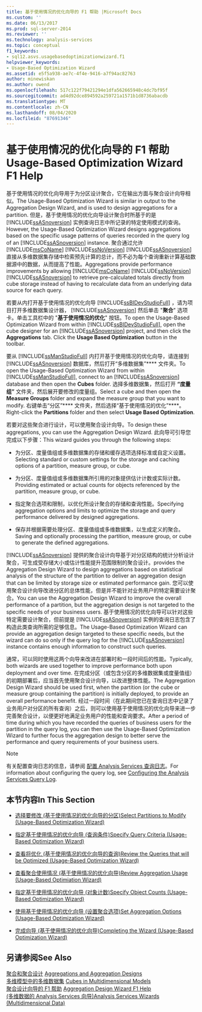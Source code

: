 ```yaml
---
title: 基于使用情况的优化向导的 F1 帮助 |Microsoft Docs
ms.custom: ''
ms.date: 06/13/2017
ms.prod: sql-server-2014
ms.reviewer: ''
ms.technology: analysis-services
ms.topic: conceptual
f1_keywords:
- sql12.asvs.usagebasedoptimizationwizard.f1
helpviewer_keywords:
- Usage-Based Optimization Wizard
ms.assetid: e5f5a938-ae7c-4f4e-9416-a7f94ac82763
author: minewiskan
ms.author: owend
ms.openlocfilehash: 517c122f79421294e1dfa562665948c4dc7bf95f
ms.sourcegitcommit: ad4d92dce894592a259721a1571b1d8736abacdb
ms.translationtype: MT
ms.contentlocale: zh-CN
ms.lasthandoff: 08/04/2020
ms.locfileid: "87691346"
---
```

# <a name="usage-based-optimization-wizard-f1-help"></a><span data-ttu-id="39d00-102">基于使用情况的优化向导的 F1 帮助</span><span class="sxs-lookup"><span data-stu-id="39d00-102">Usage-Based Optimization Wizard F1 Help</span></span>
  <span data-ttu-id="39d00-103">基于使用情况的优化向导用于为分区设计聚合，它在输出方面与聚合设计向导相似。</span><span class="sxs-lookup"><span data-stu-id="39d00-103">The Usage-Based Optimization Wizard is similar in output to the Aggregation Design Wizard, and is used to design aggregations for a partition.</span></span> <span data-ttu-id="39d00-104">但是，基于使用情况的优化向导设计聚合时所基于的是 [!INCLUDE[ssASnoversion](../includes/ssasnoversion-md.md)] 实例查询日志中所记录的特定使用模式的查询。</span><span class="sxs-lookup"><span data-stu-id="39d00-104">However, the Usage-Based Optimization Wizard designs aggregations based on the specific usage patterns of queries recorded in the query log of an [!INCLUDE[ssASnoversion](../includes/ssasnoversion-md.md)] instance.</span></span> <span data-ttu-id="39d00-105">聚合通过允许 [!INCLUDE[msCoName](../includes/msconame-md.md)] [!INCLUDE[ssNoVersion](../includes/ssnoversion-md.md)] [!INCLUDE[ssASnoversion](../includes/ssasnoversion-md.md)] 直接从多维数据集存储中检索预先计算的总计，而不必为每个查询重新计算基础数据源中的数据，从而提高了性能。</span><span class="sxs-lookup"><span data-stu-id="39d00-105">Aggregations provide performance improvements by allowing [!INCLUDE[msCoName](../includes/msconame-md.md)] [!INCLUDE[ssNoVersion](../includes/ssnoversion-md.md)] [!INCLUDE[ssASnoversion](../includes/ssasnoversion-md.md)] to retrieve pre-calculated totals directly from cube storage instead of having to recalculate data from an underlying data source for each query.</span></span>  
  
 <span data-ttu-id="39d00-106">若要从内打开基于使用情况的优化向导 [!INCLUDE[ssBIDevStudioFull](../includes/ssbidevstudiofull-md.md)] ，请为项目打开多维数据集设计器， [!INCLUDE[ssASnoversion](../includes/ssasnoversion-md.md)] 然后单击 "**聚合**" 选项卡。单击工具栏中的 "**基于使用情况的优化**" 按钮。</span><span class="sxs-lookup"><span data-stu-id="39d00-106">To open the Usage-Based Optimization Wizard from within [!INCLUDE[ssBIDevStudioFull](../includes/ssbidevstudiofull-md.md)], open the cube designer for an [!INCLUDE[ssASnoversion](../includes/ssasnoversion-md.md)] project, and then click the **Aggregations** tab. Click the **Usage Based Optimization** button in the toolbar.</span></span>  
  
 <span data-ttu-id="39d00-107">要从 [!INCLUDE[ssManStudioFull](../includes/ssmanstudiofull-md.md)] 内打开基于使用情况的优化向导，请连接到 [!INCLUDE[ssASnoversion](../includes/ssasnoversion-md.md)] 数据库，然后打开“多维数据集”\*\*\*\* 文件夹。</span><span class="sxs-lookup"><span data-stu-id="39d00-107">To open the Usage-Based Optimization Wizard from within [!INCLUDE[ssManStudioFull](../includes/ssmanstudiofull-md.md)], connect to an [!INCLUDE[ssASnoversion](../includes/ssasnoversion-md.md)] database and then open the **Cubes** folder.</span></span> <span data-ttu-id="39d00-108">选择多维数据集，然后打开 **“度量组”** 文件夹，然后展开要修改的度量组。</span><span class="sxs-lookup"><span data-stu-id="39d00-108">Select a cube and then open the **Measure Groups** folder and expand the measure group that you want to modify.</span></span> <span data-ttu-id="39d00-109">右键单击“分区”\*\*\*\* 文件夹，然后选择“基于使用情况的优化”\*\*\*\*。</span><span class="sxs-lookup"><span data-stu-id="39d00-109">Right-click the **Partitions** folder and then select **Usage Based Optimization**.</span></span>  
  
 <span data-ttu-id="39d00-110">若要对这些聚合进行设计，可以使用聚合设计向导。</span><span class="sxs-lookup"><span data-stu-id="39d00-110">To design these aggregations, you can use the Aggregation Design Wizard.</span></span> <span data-ttu-id="39d00-111">此向导可引导您完成以下步骤：</span><span class="sxs-lookup"><span data-stu-id="39d00-111">This wizard guides you through the following steps:</span></span>  
  
-   <span data-ttu-id="39d00-112">为分区、度量值组或多维数据集的存储和缓存选项选择标准或自定义设置。</span><span class="sxs-lookup"><span data-stu-id="39d00-112">Selecting standard or custom settings for the storage and caching options of a partition, measure group, or cube.</span></span>  
  
-   <span data-ttu-id="39d00-113">为分区、度量值组或多维数据集所引用的对象提供估计计数或实际计数。</span><span class="sxs-lookup"><span data-stu-id="39d00-113">Providing estimated or actual counts for objects referenced by the partition, measure group, or cube.</span></span>  
  
-   <span data-ttu-id="39d00-114">指定聚合选项和限制，以优化所设计聚合的存储和查询性能。</span><span class="sxs-lookup"><span data-stu-id="39d00-114">Specifying aggregation options and limits to optimize the storage and query performance delivered by designed aggregations.</span></span>  
  
-   <span data-ttu-id="39d00-115">保存并根据需要处理分区、度量值组或多维数据集，以生成定义的聚合。</span><span class="sxs-lookup"><span data-stu-id="39d00-115">Saving and optionally processing the partition, measure group, or cube to generate the defined aggregations.</span></span>  
  
 [!INCLUDE[ssASnoversion](../includes/ssasnoversion-md.md)] <span data-ttu-id="39d00-116">提供的聚合设计向导基于对分区结构的统计分析设计聚合，可生成受存储大小或估计性能提升范围限制的聚合设计。</span><span class="sxs-lookup"><span data-stu-id="39d00-116">provides the Aggregation Design Wizard to design aggregations based on statistical analysis of the structure of the partition to deliver an aggregation design that can be limited by storage size or estimated performance gain.</span></span> <span data-ttu-id="39d00-117">您可以使用聚合设计向导改进分区的总体性能，但是并不能针对业务用户的特定需要设计聚合。</span><span class="sxs-lookup"><span data-stu-id="39d00-117">You can use the Aggregation Design Wizard to improve the overall performance of a partition, but the aggregation design is not targeted to the specific needs of your business users.</span></span> <span data-ttu-id="39d00-118">基于使用情况的优化向导可以针对这些特定需要设计聚合，但前提是 [!INCLUDE[ssASnoversion](../includes/ssasnoversion-md.md)] 实例的查询日志包含了构造此类查询所需的足够信息。</span><span class="sxs-lookup"><span data-stu-id="39d00-118">The Usage-Based Optimization Wizard can provide an aggregation design targeted to these specific needs, but the wizard can do so only if the query log for the [!INCLUDE[ssASnoversion](../includes/ssasnoversion-md.md)] instance contains enough information to construct such queries.</span></span>  
  
 <span data-ttu-id="39d00-119">通常，可以同时使用这两个向导来改进在部署时和一段时间后的性能。</span><span class="sxs-lookup"><span data-stu-id="39d00-119">Typically, both wizards are used together to improve performance both upon deployment and over time.</span></span> <span data-ttu-id="39d00-120">在完成分区（或包含分区的多维数据集或度量值组）的初期部署后，应当首先使用聚合设计向导，以改进整体性能。</span><span class="sxs-lookup"><span data-stu-id="39d00-120">The Aggregation Design Wizard should be used first, when the partition (or the cube or measure group containing the partition) is initially deployed, to provide an overall performance benefit.</span></span> <span data-ttu-id="39d00-121">经过一段时间（在此期间您已在查询日志中记录了业务用户对分区的所有查询）之后，则可以使用基于使用情况的优化向导来进一步完善聚合设计，以便更好地满足业务用户的性能和查询要求。</span><span class="sxs-lookup"><span data-stu-id="39d00-121">After a period of time during which you have recorded the queries of business users for the partition in the query log, you can then use the Usage-Based Optimization Wizard to further focus the aggregation design to better serve the performance and query requirements of your business users.</span></span>  
  
> [!NOTE]  
>  <span data-ttu-id="39d00-122">有关配置查询日志的信息，请参阅 [配置 Analysis Services 查询日志](instances/log-operations-in-analysis-services.md?view=sql-server-2014#bkmk_querylog)。</span><span class="sxs-lookup"><span data-stu-id="39d00-122">For information about configuring the query log, see [Configuring the Analysis Services Query Log](instances/log-operations-in-analysis-services.md?view=sql-server-2014#bkmk_querylog).</span></span>  
  
## <a name="in-this-section"></a><span data-ttu-id="39d00-123">本节内容</span><span class="sxs-lookup"><span data-stu-id="39d00-123">In This Section</span></span>  
  
-   [<span data-ttu-id="39d00-124">选择要修改 &#40;基于使用情况的优化向导的分区&#41;</span><span class="sxs-lookup"><span data-stu-id="39d00-124">Select Partitions to Modify &#40;Usage-Based Optimization Wizard&#41;</span></span>](select-partitions-to-modify-usage-based-optimization-wizard.md)  
  
-   [<span data-ttu-id="39d00-125">指定基于使用情况的优化向导 &#40;查询条件&#41;</span><span class="sxs-lookup"><span data-stu-id="39d00-125">Specify Query Criteria &#40;Usage-Based Optimization Wizard&#41;</span></span>](specify-query-criteria-usage-based-optimization-wizard.md)  
  
-   [<span data-ttu-id="39d00-126">查看将优化 &#40;基于使用情况的优化向导的查询&#41;</span><span class="sxs-lookup"><span data-stu-id="39d00-126">Review the Queries that will be Optimized &#40;Usage-Based Optimization Wizard&#41;</span></span>](review-the-queries-that-will-be-optimized-usage-based-optimization-wizard.md)  
  
-   [<span data-ttu-id="39d00-127">查看聚合使用情况 &#40;基于使用情况的优化向导&#41;</span><span class="sxs-lookup"><span data-stu-id="39d00-127">Review Aggregation Usage &#40;Usage-Based Optimiation Wizard&#41;</span></span>](review-aggregation-usage-usage-based-optimiation-wizard.md)  
  
-   [<span data-ttu-id="39d00-128">指定基于使用情况的优化向导 &#40;对象计数&#41;</span><span class="sxs-lookup"><span data-stu-id="39d00-128">Specify Object Counts &#40;Usage-Based Optimization Wizard&#41;</span></span>](specify-object-counts-usage-based-optimization-wizard.md)  
  
-   [<span data-ttu-id="39d00-129">使用基于使用情况的优化向导 &#40;设置聚合选项&#41;</span><span class="sxs-lookup"><span data-stu-id="39d00-129">Set Aggregation Options &#40;Usage-Based Optimization Wizard&#41;</span></span>](set-aggregation-options-usage-based-optimization-wizard.md)  
  
-   [<span data-ttu-id="39d00-130">完成向导 &#40;基于使用情况的优化向导&#41;</span><span class="sxs-lookup"><span data-stu-id="39d00-130">Completing the Wizard &#40;Usage-Based Optimization Wizard&#41;</span></span>](completing-the-wizard-usage-based-optimization-wizard.md)  
  
## <a name="see-also"></a><span data-ttu-id="39d00-131">另请参阅</span><span class="sxs-lookup"><span data-stu-id="39d00-131">See Also</span></span>  
 <span data-ttu-id="39d00-132">[聚合和聚合设计](multidimensional-models-olap-logical-cube-objects/aggregations-and-aggregation-designs.md) </span><span class="sxs-lookup"><span data-stu-id="39d00-132">[Aggregations and Aggregation Designs](multidimensional-models-olap-logical-cube-objects/aggregations-and-aggregation-designs.md) </span></span>  
 <span data-ttu-id="39d00-133">[多维模型中的多维数据集](multidimensional-models/cubes-in-multidimensional-models.md) </span><span class="sxs-lookup"><span data-stu-id="39d00-133">[Cubes in Multidimensional Models](multidimensional-models/cubes-in-multidimensional-models.md) </span></span>  
 <span data-ttu-id="39d00-134">[聚合设计向导的 F1 帮助](aggregation-design-wizard-f1-help.md) </span><span class="sxs-lookup"><span data-stu-id="39d00-134">[Aggregation Design Wizard F1 Help](aggregation-design-wizard-f1-help.md) </span></span>  
 [<span data-ttu-id="39d00-135">&#40;多维数据的 Analysis Services 向导&#41;</span><span class="sxs-lookup"><span data-stu-id="39d00-135">Analysis Services Wizards &#40;Multidimensional Data&#41;</span></span>](analysis-services-wizards-multidimensional-data.md)  
  
  
